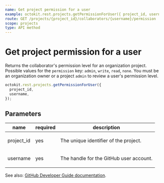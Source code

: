 ```yaml
---
name: Get project permission for a user
example: octokit.rest.projects.getPermissionForUser({ project_id, username })
route: GET /projects/{project_id}/collaborators/{username}/permission
scope: projects
type: API method
---
```


# Get project permission for a user

Returns the collaborator's permission level for an organization project. Possible values for the `permission` key: `admin`, `write`, `read`, `none`. You must be an organization owner or a project `admin` to review a user's permission level.

```js
octokit.rest.projects.getPermissionForUser({
  project_id,
  username,
});
```

## Parameters

<table>
  <thead>
    <tr>
      <th>name</th>
      <th>required</th>
      <th>description</th>
    </tr>
  </thead>
  <tbody>
    <tr><td>project_id</td><td>yes</td><td>

The unique identifier of the project.

</td></tr>
<tr><td>username</td><td>yes</td><td>

The handle for the GitHub user account.

</td></tr>
  </tbody>
</table>

See also: [GitHub Developer Guide documentation](https://docs.github.com/rest/projects/collaborators#get-project-permission-for-a-user).

